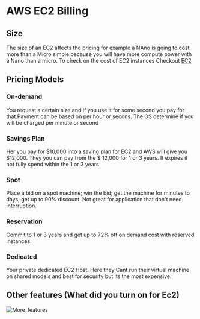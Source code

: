 # AWS EC2 Billing
## Size
The size of an EC2 affects the pricing  for example a NAno is going to cost more than a Micro simple because you will have more
compute power with a Nano than a micro.
To check on the cost of EC2 instances Checkout <a href="https://instances.vantage.sh/">EC2</a>

## Pricing Models
### On-demand
You request a certain size and if you use it for some second you pay for that.Payment can be based on per hour or secons.
The OS determine if you will be charged per minute or second
### Savings Plan
Her you pay for $10,000 into a saving plan for EC2 and AWS will give you $12,000. They you can pay from the $ 12,000 for 1 or 3 years.
It expires if not fully spend within the 1 or 3 years
### Spot
Place a bid on a spot machine; win the bid; get the machine for minutes to days; get up to 90% discount.
Not great for application that don't need interruption.
### Reservation 
Commit to 1 or 3 years and get up to 72% off on demand cost with reserved instances.
### Dedicated
Your private dedicated EC2 Host. Here they Cant run their virtual machine on shared models and best for security but its the most expensive.

## Other features (What did you turn on for Ec2)

![More_features](image_189.png)
